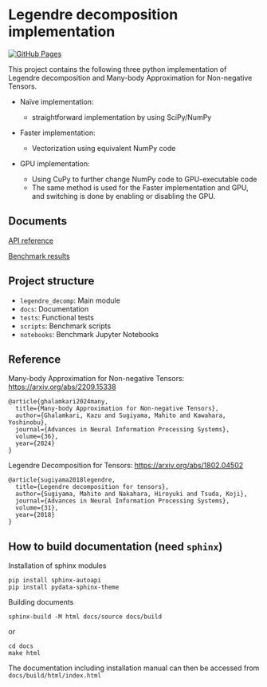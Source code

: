 # Legendre decomposition implementation

[![GitHub Pages](https://github.com/kojima-r/pyLegendreDecomposition/actions/workflows/gh-pages.yml/badge.svg)](https://github.com/kojima-r/pyLegendreDecomposition/actions/workflows/gh-pages.yml)

This project contains the following three python implementation of Legendre decomposition and Many-body Approximation for Non-negative Tensors.

- Naïve implementation:
  - straightforward implementation by using SciPy/NumPy

- Faster implementation:
  - Vectorization using equivalent NumPy code

- GPU implementation:
  - Using CuPy to further change NumPy code to GPU-executable code
  - The same method is used for the Faster implementation and GPU, and switching is done by enabling or disabling the GPU.
## Documents

[API reference](https://kojima-r.github.io/pyLegendreDecomposition/autoapi/index.html)

[Benchmark results](https://kojima-r.github.io/pyLegendreDecomposition/benchmarks.html)

## Project structure
- `legendre_decomp`: Main module
- `docs`: Documentation
- `tests`: Functional tests
- `scripts`: Benchmark scripts
- `notebooks`: Benchmark Jupyter Notebooks

## Reference
Many-body Approximation for Non-negative Tensors:
https://arxiv.org/abs/2209.15338
```
@article{ghalamkari2024many,
  title={Many-body Approximation for Non-negative Tensors},
  author={Ghalamkari, Kazu and Sugiyama, Mahito and Kawahara, Yoshinobu},
  journal={Advances in Neural Information Processing Systems},
  volume={36},
  year={2024}
}
```
Legendre Decomposition for Tensors:
https://arxiv.org/abs/1802.04502
```
@article{sugiyama2018legendre,
  title={Legendre decomposition for tensors},
  author={Sugiyama, Mahito and Nakahara, Hiroyuki and Tsuda, Koji},
  journal={Advances in Neural Information Processing Systems},
  volume={31},
  year={2018}
}
```

## How to build documentation (need `sphinx`)
Installation of sphinx modules
```shell
pip install sphinx-autoapi
pip install pydata-sphinx-theme
```

Building documents
```shell
sphinx-build -M html docs/source docs/build
```

or

```shell
cd docs
make html
```

The documentation including installation manual can then be accessed from `docs/build/html/index.html`

